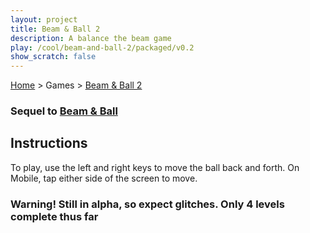 ```yaml
---
layout: project
title: Beam & Ball 2
description: A balance the beam game
play: /cool/beam-and-ball-2/packaged/v0.2
show_scratch: false
---
```


[Home](/cool-turbowarp-projects/) > Games > [Beam & Ball 2](about.md)

### Sequel to [Beam & Ball](/cool-turbowarp-projects/cool/beam-and-ball/about)

## Instructions

To play, use the left and right keys to move the ball back and forth. On Mobile, tap either side of the screen to move.

### Warning! Still in alpha, so expect glitches. Only 4 levels complete thus far

